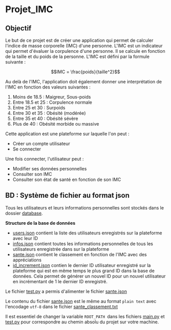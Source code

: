 # Projet_IMC

## Objectif
Le but de ce projet est de créer une application qui permet de calculer l'indice de masse corporelle (IMC) d'une personne. L'IMC est un indicateur qui permet d'évaluer la corpulence d'une personne. Il se calcule en fonction de la taille et du poids de la personne. L'IMC est défini par la formule suivante :

$$IMC = \frac{poids}{taille^2}$$

Au delà de l'IMC, l'application doit également donner une interprétation de l'IMC en fonction des valeurs suivantes :
1. Moins de 18.5 : Maigreur, Sous-poids
2. Entre 18.5 et 25 : Corpulence normale
3. Entre 25 et 30 : Surpoids
4. Entre 30 et 35 : Obésité (modérée)
5. Entre 35 et 40 : Obésité sévère
6. Plus de 40 : Obésité morbide ou massive

Cette application est une plateforme sur laquelle l'on peut :
* Créer un compte utilisateur
* Se connecter

Une fois connecter, l'utilisateur peut :
* Modifier ses données personnelles
* Consulter son IMC
* Consulter son état de santé en fonction de son IMC

## BD : Système de fichier au format json
Tous les utilisateurs et leurs informations personnelles sont stockés dans le dossier [database](/database/).

**Structure de la base de données**
* [users.json](/database/users.json) contient la liste des utilisateurs enregistrés sur la plateforme avec leur ID
* [infos.json](/database/infos.json) contient toutes les informations personnelles de tous les utilisateurs enregistrée dans sur la plateforme
* [sante.json](/database/sante.json) contient le classement en fonction de l'IMC avec des appréciations
* [id_increment.json](/database/id_increment.json) contien le dernier ID utilisateur enregistré sur la plateforme qui est en même temps le plus grand ID dans la base de données. Cela permet de générer un nouvel ID pour un nouvel utilisateur en incrémentant de 1 le dernier ID enregistré.

Le fichier [test.py](/test.py) a permis d'alimenter le fichier [sante.json](/database/sante.json)

Le contenu du fichier [sante.json](/database/sante.json) est le même au format `plain text` avec l'encodage `utf-8` dans le fichier [sante_classement.txt](/sante_classement.txt)

Il est essentiel de changer la variable `ROOT_PATH `dans les fichiers [main.py](/main.py) et [test.py](/test.py) pour correspondre au chemin absolu du projet sur votre machine.